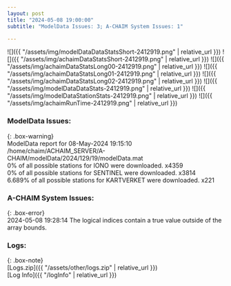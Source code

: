 ```yaml
---
layout: post
title: "2024-05-08 19:00:00"
subtitle: "ModelData Issues: 3; A-CHAIM System Issues: 1"

---
```


![]({{ "/assets/img/modelDataDataStatsShort-2412919.png" | relative_url }})
![]({{ "/assets/img/achaimDataStatsShort-2412919.png" | relative_url }})
![]({{ "/assets/img/achaimDataStatsLong00-2412919.png" | relative_url }})
![]({{ "/assets/img/achaimDataStatsLong01-2412919.png" | relative_url }})
![]({{ "/assets/img/achaimDataStatsLong02-2412919.png" | relative_url }})
![]({{ "/assets/img/modelDataDataStats-2412919.png" | relative_url }})
![]({{ "/assets/img/modelDataStationStats-2412919.png" | relative_url }})
![]({{ "/assets/img/achaimRunTime-2412919.png" | relative_url }})


### ModelData Issues:  
  
{: .box-warning}  
 ModelData report for 08-May-2024 19:15:10   
 /home/chaim/ACHAIM_SERVER/A-CHAIM/modelData/2024/129/19/modelData.mat   
 0% of all possible stations for IONO were downloaded. x4359   
 0% of all possible stations for SENTINEL were downloaded. x3814   
 6.689% of all possible stations for KARTVERKET were downloaded. x221   
  
### A-CHAIM System Issues:  
  
{: .box-error}  
2024-05-08 19:28:14 The logical indices contain a true value outside of the array bounds.  

### Logs:  
  
{: .box-note}  
[Logs.zip]({{ "/assets/other/logs.zip" | relative_url }})  
[Log Info]({{ "/logInfo" | relative_url }})  
